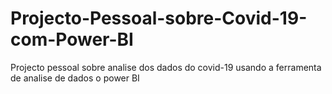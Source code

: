 # Projecto-Pessoal-sobre-Covid-19-com-Power-BI
Projecto pessoal sobre analise dos dados do covid-19 usando a ferramenta de analise de dados o power BI
